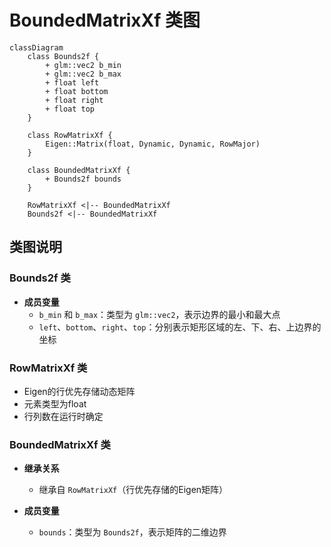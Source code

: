 # BoundedMatrixXf 类图

```mermaid
classDiagram
    class Bounds2f {
        + glm::vec2 b_min
        + glm::vec2 b_max
        + float left
        + float bottom
        + float right
        + float top
    }

    class RowMatrixXf {
        Eigen::Matrix(float, Dynamic, Dynamic, RowMajor)
    }

    class BoundedMatrixXf {
        + Bounds2f bounds
    }
    
    RowMatrixXf <|-- BoundedMatrixXf
    Bounds2f <|-- BoundedMatrixXf
```

## 类图说明

### Bounds2f 类
- **成员变量**
  - `b_min` 和 `b_max`：类型为 `glm::vec2`，表示边界的最小和最大点
  - `left`、`bottom`、`right`、`top`：分别表示矩形区域的左、下、右、上边界的坐标

### RowMatrixXf 类
- Eigen的行优先存储动态矩阵
- 元素类型为float
- 行列数在运行时确定

### BoundedMatrixXf 类
- **继承关系**
  - 继承自 `RowMatrixXf`（行优先存储的Eigen矩阵）

- **成员变量**
  - `bounds`：类型为 `Bounds2f`，表示矩阵的二维边界